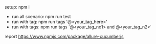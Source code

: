 setup: npm i

- run all scenario: npm run test
- run with tag: npm run tags '@<your_tag_here>'
- run with tags: npm run tags '@<your_tag_no1> and @<your_tag_n2>'

report
https://www.npmjs.com/package/allure-cucumberjs
